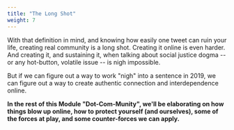 ```yaml
---
title: "The Long Shot"
weight: 7
---
```


With that definition in mind, and knowing how easily one tweet can ruin your life, creating real community is a long shot. Creating it online is even harder. And creating it, and sustaining it, when talking about social justice dogma -- or any hot-button, volatile issue -- is nigh impossible.

But if we can figure out a way to work "nigh" into a sentence in 2019, we can figure out a way to create authentic connection and interdependence online.

**In the rest of this Module "Dot-Com-Munity", we'll be elaborating on how things blow up online, how to protect yourself (and ourselves), some of the forces at play, and some counter-forces we can apply.**
